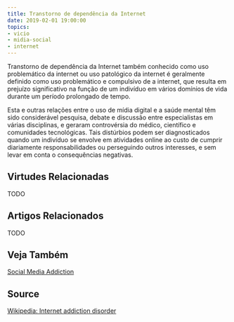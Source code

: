 ```yaml
---
title: Transtorno de dependência da Internet
date: 2019-02-01 19:00:00
topics: 
- vicio
- midia-social
- internet
---
```


Transtorno de dependência da Internet também conhecido como uso problemático da internet ou
uso patológico da internet é geralmente definido como uso problemático e compulsivo de
a internet, que resulta em prejuízo significativo na função de um indivíduo
em vários domínios de vida durante um período prolongado de tempo.

Esta e outras relações entre o uso de mídia digital e a saúde mental têm
sido considerável pesquisa, debate e discussão entre especialistas em
várias disciplinas, e geraram controvérsia do médico, científico
e comunidades tecnológicas. Tais distúrbios podem ser diagnosticados quando um
indivíduo se envolve em atividades online ao custo de cumprir diariamente
responsabilidades ou perseguindo outros interesses, e sem levar em conta o
consequências negativas.

## Virtudes Relacionadas
TODO

## Artigos Relacionados
TODO

## Veja Também
[Social Media Addiction](../social-media)

## Source
[Wikipedia: Internet addiction disorder](https://en.wikipedia.org/wiki/Internet_addiction_disorder)
